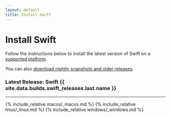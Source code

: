 ```yaml
---
layout: default
title: Install Swift
---
```


# Install Swift

Follow the instructions below to install the latest version of Swift on a [supported platform](/platform-support).

You can also [download nightly snapshots and older releases](/download).

### Latest Release: Swift {{ site.data.builds.swift_releases.last.name }}

<hr>

{% include_relative macos/_macos.md %}
{% include_relative linux/_linux.md %}
{% include_relative windows/_windows.md %}